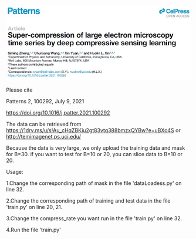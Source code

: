 <p align="left"><img src="header.jpg" width="800"\></p>

Please cite

Patterns 2, 100292, July 9, 2021

https://doi.org/10.1016/j.patter.2021.100292

The data can be retrieved from https://1drv.ms/u/s!Au_cHqZBKiu2gt83vtq388bmzxQYBw?e=uBXo4S or http://temimagenet.ps.uci.edu/

Because the data is very large, we only upload the training data and mask for B=30. if you want to test for B=10 or 20, you can slice data to B=10 or 20.

Usage:

1.Change the corresponding path of mask in the file 'dataLoadess.py' on line 32.

2.Change the corresponding path of training and test data in the file 'train.py' on line 20, 21.

3.Change the compress_rate you want run in the file 'train.py' on line 32. 

4.Run the file 'train.py'


